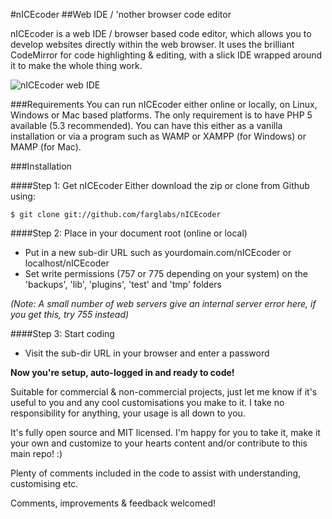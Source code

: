 #nICEcoder
##Web IDE / 'nother browser code editor

nICEcoder is a web IDE / browser based code editor, which allows you to develop websites directly within the web browser. It uses the brilliant CodeMirror for code highlighting & editing, with a slick IDE wrapped around it to make the whole thing work.

<img src="https://nICEcoder.net/images/nICEcoder-v5-7-browser-code-editor.png" alt="nICEcoder web IDE">

###Requirements
You can run nICEcoder either online or locally, on Linux, Windows or Mac based platforms. The only requirement is to have PHP 5 available (5.3 recommended). You can have this either as a vanilla installation or via a program such as WAMP or XAMPP (for Windows) or MAMP (for Mac).

###Installation

####Step 1: Get nICEcoder
Either download the zip or clone from Github using:

```
$ git clone git://github.com/farglabs/nICEcoder
```

####Step 2: Place in your document root (online or local)
* Put in a new sub-dir URL such as yourdomain.com/nICEcoder or localhost/nICEcoder
* Set write permissions (757 or 775 depending on your system) on the 'backups', 'lib', 'plugins', 'test' and 'tmp' folders

*(Note: A small number of web servers give an internal server error here, if you get this, try 755 instead)*

####Step 3: Start coding
* Visit the sub-dir URL in your browser and enter a password

**Now you're setup, auto-logged in and ready to code!**

Suitable for commercial & non-commercial projects, just let me know if it's useful to you and any cool customisations you make to it. I take no responsibility for anything, your usage is all down to you.

It's fully open source and MIT licensed. I'm happy for you to take it, make it your own and customize to your hearts content and/or contribute to this main repo! :)

Plenty of comments included in the code to assist with understanding, customising etc.

Comments, improvements & feedback welcomed!
